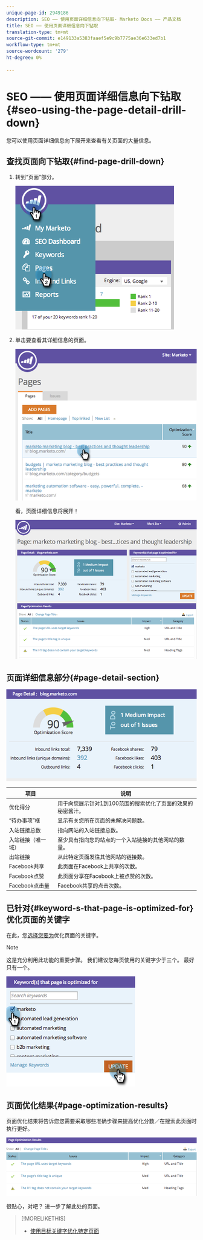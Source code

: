 ```yaml
---
unique-page-id: 2949186
description: SEO —— 使用页面详细信息向下钻取- Marketo Docs —— 产品文档
title: SEO —— 使用页面详细信息向下钻取
translation-type: tm+mt
source-git-commit: e149133a5383faaef5e9c9b7775ae36e633ed7b1
workflow-type: tm+mt
source-wordcount: '279'
ht-degree: 0%

---
```



# SEO —— 使用页面详细信息向下钻取{#seo-using-the-page-detail-drill-down}

您可以使用页面详细信息向下展开来查看有关页面的大量信息。

## 查找页面向下钻取{#find-page-drill-down}

1. 转到“页面”部分。

   ![](assets/image2014-9-17-21-3a54-3a53.png)

1. 单击要查看其详细信息的页面。

   ![](assets/image2014-9-17-21-3a54-3a58.png)

   看，页面详细信息将展开！

   ![](assets/image2014-9-17-21-3a55-3a2.png)

## 页面详细信息部分{#page-detail-section}

![](assets/image2014-9-17-21-3a55-3a46.png)

| 项目 | 说明 |
|---|---|
| 优化得分 | 用于向您展示针对1到100范围的搜索优化了页面的效果的秘密酱汁。 |
| “待办事项”框 | 显示有关您所在页面的未解决问题数。 |
| 入站链接总数 | 指向网站的入站链接总数。 |
| 入站链接（唯一域） | 至少具有指向您的站点的一个入站链接的其他网站的数量。 |
| 出站链接 | 从此特定页面发往其他网站的链接数。 |
| Facebook共享 | 此页面在Facebook上共享的次数。 |
| Facebook点赞 | 此页面分享在Facebook上被点赞的次数。 |
| Facebook点击量 | Facebook共享的点击次数。 |

## 已针对{#keyword-s-that-page-is-optimized-for}优化页面的关键字

在此，您[选择您要为](../../../../product-docs/additional-apps/seo/keywords/seo-optimize-specific-pages-with-targeted-keywords.md)优化页面的关键字。

>[!NOTE]
>
>这是充分利用此功能的重要步骤。 我们建议您每页使用的关键字少于三个。 最好只有一个。

![](assets/image2014-9-17-21-3a56-3a35.png)

## 页面优化结果{#page-optimization-results}

页面优化结果将告诉您您需要采取哪些准确步骤来提高优化分数／在搜索此页面时执行更好。

![](assets/image2014-9-17-21-3a56-3a41.png)

很贴心，对吧？ 进一步了解此处的页面。

>[!MORELIKETHIS]
>
>* [使用目标关键字优化特定页面](../../../../product-docs/additional-apps/seo/keywords/seo-optimize-specific-pages-with-targeted-keywords.md)

>



